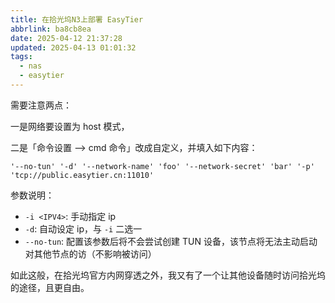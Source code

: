 ```yaml
---
title: 在拾光坞N3上部署 EasyTier
abbrlink: ba8cb8ea
date: 2025-04-12 21:37:28
updated: 2025-04-13 01:01:32
tags:
  - nas
  - easytier
---
```


需要注意两点：

一是网络要设置为 host 模式，

二是「命令设置 --> cmd 命令」改成自定义，并填入如下内容：

```
'--no-tun' '-d' '--network-name' 'foo' '--network-secret' 'bar' '-p' 'tcp://public.easytier.cn:11010'
```

参数说明：

- `-i <IPV4>`: 手动指定 ip
- `-d`: 自动设定 ip，与 `-i` 二选一
- `--no-tun`: 配置该参数后将不会尝试创建 TUN 设备，该节点将无法主动启动对其他节点的访（不影响被访问）

如此这般，在拾光坞官方内网穿透之外，我又有了一个让其他设备随时访问拾光坞的途径，且更自由。
